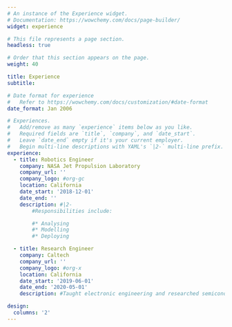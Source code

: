 ```yaml
---
# An instance of the Experience widget.
# Documentation: https://wowchemy.com/docs/page-builder/
widget: experience

# This file represents a page section.
headless: true

# Order that this section appears on the page.
weight: 40

title: Experience
subtitle:

# Date format for experience
#   Refer to https://wowchemy.com/docs/customization/#date-format
date_format: Jan 2006

# Experiences.
#   Add/remove as many `experience` items below as you like.
#   Required fields are `title`, `company`, and `date_start`.
#   Leave `date_end` empty if it's your current employer.
#   Begin multi-line descriptions with YAML's `|2-` multi-line prefix.
experience:
  - title: Robotics Engineer
    company: NASA Jet Propulsion Laboratory
    company_url: ''
    company_logo: #org-gc
    location: California
    date_start: '2018-12-01'
    date_end: ''
    description: #|2-
        #Responsibilities include:

        #* Analysing
        #* Modelling
        #* Deploying

  - title: Research Engineer
    company: Caltech
    company_url: ''
    company_logo: #org-x
    location: California
    date_start: '2019-06-01'
    date_end: '2020-05-01'
    description: #Taught electronic engineering and researched semiconductor physics.

design:
  columns: '2'
---
```

